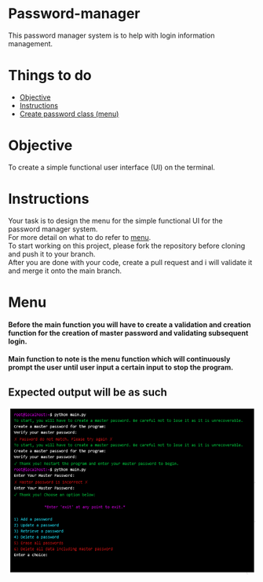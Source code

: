 # Password-manager
This password manager system is to help with login information management. 

# Things to do
* [Objective](#objective)
* [Instructions](#instructions)
* [Create password class (menu)](#menu)

# Objective
To create a simple functional user interface (UI) on the terminal.

# Instructions
Your task is to design the menu for the simple functional UI for the password manager system. <br>
For more detail on what to do refer to [menu](#menu). <br>
To start working on this project, please fork the repository before cloning and push it to your branch.<br>
After you are done with your code, create a pull request and i will validate it and merge it onto the main branch.

# Menu
#### Before the main function you will have to create a validation and creation function for the creation of master password and validating subsequent login.<br>
#### Main function to note is the menu function which will continuously prompt the user until user input a certain input to stop the program.<br>

## Expected output will be as such
![Expected output](https://github.com/Cyrof/Password-manager/blob/main/image.png)
